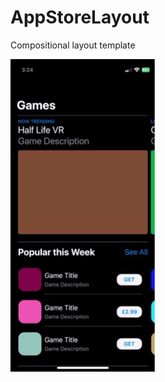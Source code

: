 # AppStoreLayout
Compositional layout template


![](https://github.com/Salubrejoe/AppStoreLayout/blob/main/AppStoreLayout/First.GIF)
